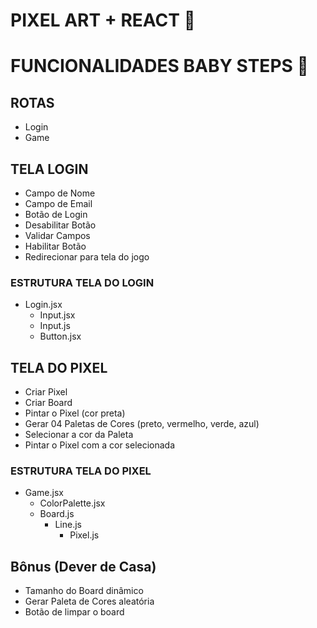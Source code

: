 # PIXEL ART + REACT 🎨

# FUNCIONALIDADES BABY STEPS 👶


## ROTAS
 - Login
 - Game


## TELA LOGIN
 - Campo de Nome
 - Campo de Email
 - Botão de Login
 - Desabilitar Botão
 - Validar Campos
 - Habilitar Botão
 - Redirecionar para tela do jogo


### ESTRUTURA TELA DO LOGIN
 - Login.jsx
    - Input.jsx
    - Input.js
    - Button.jsx


## TELA DO PIXEL
- Criar Pixel
- Criar Board
- Pintar o Pixel (cor preta)
- Gerar 04 Paletas de Cores (preto, vermelho, verde, azul)
- Selecionar a cor da Paleta
- Pintar o Pixel com a cor selecionada


### ESTRUTURA TELA DO PIXEL
 - Game.jsx
    - ColorPalette.jsx
    - Board.js
        - Line.js
            - Pixel.js


## Bônus (Dever de Casa)

- Tamanho do Board dinâmico
- Gerar Paleta de Cores aleatória
- Botão de limpar o board
